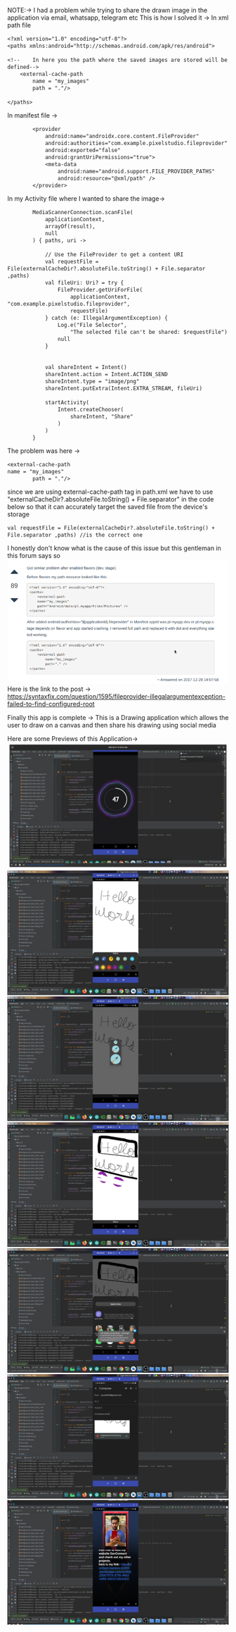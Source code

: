 NOTE:-> 
I had a problem while trying to share the drawn image in the application via email, whatsapp, telegram etc
This is how I solved it ->
In xml path file
```
<?xml version="1.0" encoding="utf-8"?>
<paths xmlns:android="http://schemas.android.com/apk/res/android">

<!--    In here you the path where the saved images are stored will be defined-->
    <external-cache-path
        name = "my_images"
        path = "."/>

</paths>
```

In manifest file ->
```
        <provider
            android:name="androidx.core.content.FileProvider"
            android:authorities="com.example.pixelstudio.fileprovider"
            android:exported="false"
            android:grantUriPermissions="true">
            <meta-data
                android:name="android.support.FILE_PROVIDER_PATHS"
                android:resource="@xml/path" />
        </provider>
```
In my Activity file where I wanted to share the image->
```        // offer to share content
        MediaScannerConnection.scanFile(
            applicationContext,
            arrayOf(result),
            null
        ) { paths, uri ->

            // Use the FileProvider to get a content URI
            val requestFile = File(externalCacheDir?.absoluteFile.toString() + File.separator ,paths)
            val fileUri: Uri? = try {
                FileProvider.getUriForFile(
                    applicationContext, "com.example.pixelstudio.fileprovider",
                    requestFile)
            } catch (e: IllegalArgumentException) {
                Log.e("File Selector",
                    "The selected file can't be shared: $requestFile")
                null
            }


            val shareIntent = Intent()
            shareIntent.action = Intent.ACTION_SEND
            shareIntent.type = "image/png"
            shareIntent.putExtra(Intent.EXTRA_STREAM, fileUri)

            startActivity(
                Intent.createChooser(
                    shareIntent, "Share"
                )
            )
        }
```

The problem was here ->
```In path xml file
<external-cache-path
name = "my_images"
        path = "."/>
```
since we are using external-cache-path tag in path.xml we have to use "externalCacheDir?.absoluteFile.toString() + File.separator" in the code below
so that it can accurately target the saved file from the device's storage
```
val requestFile = File(externalCacheDir?.absoluteFile.toString() + File.separator ,paths) //is the correct one
```
I honestly don't know what is the cause of this issue but this gentleman in this forum says so
![](app/src/main/res/drawable/error_solve.png)
Here is the link to the post ->
https://syntaxfix.com/question/1595/fileprovider-illegalargumentexception-failed-to-find-configured-root

Finally this app is complete ->
This is a Drawing application which allows the user to draw on a canvas and then share his drawing using social media 

Here are some Previews of this Application->
![](app/src/main/res/drawable/one.png)
![](app/src/main/res/drawable/two.png)
![](app/src/main/res/drawable/three.png)
![](app/src/main/res/drawable/four.png)
![](app/src/main/res/drawable/five.png)
![](app/src/main/res/drawable/six.png)
![](app/src/main/res/drawable/seven.png)
